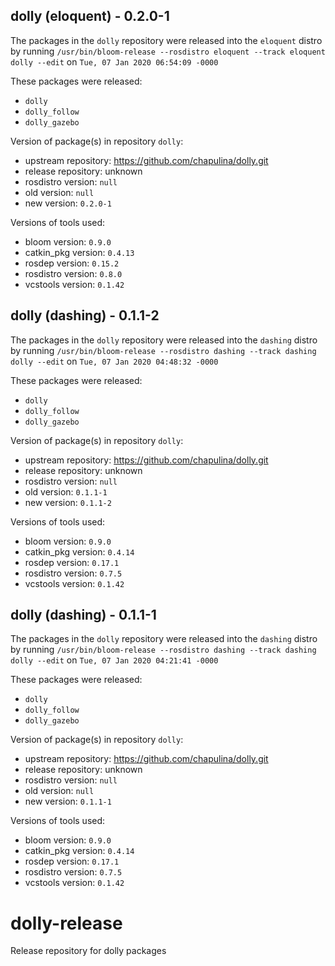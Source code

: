 ## dolly (eloquent) - 0.2.0-1

The packages in the `dolly` repository were released into the `eloquent` distro by running `/usr/bin/bloom-release --rosdistro eloquent --track eloquent dolly --edit` on `Tue, 07 Jan 2020 06:54:09 -0000`

These packages were released:
- `dolly`
- `dolly_follow`
- `dolly_gazebo`

Version of package(s) in repository `dolly`:

- upstream repository: https://github.com/chapulina/dolly.git
- release repository: unknown
- rosdistro version: `null`
- old version: `null`
- new version: `0.2.0-1`

Versions of tools used:

- bloom version: `0.9.0`
- catkin_pkg version: `0.4.13`
- rosdep version: `0.15.2`
- rosdistro version: `0.8.0`
- vcstools version: `0.1.42`


## dolly (dashing) - 0.1.1-2

The packages in the `dolly` repository were released into the `dashing` distro by running `/usr/bin/bloom-release --rosdistro dashing --track dashing dolly --edit` on `Tue, 07 Jan 2020 04:48:32 -0000`

These packages were released:
- `dolly`
- `dolly_follow`
- `dolly_gazebo`

Version of package(s) in repository `dolly`:

- upstream repository: https://github.com/chapulina/dolly.git
- release repository: unknown
- rosdistro version: `null`
- old version: `0.1.1-1`
- new version: `0.1.1-2`

Versions of tools used:

- bloom version: `0.9.0`
- catkin_pkg version: `0.4.14`
- rosdep version: `0.17.1`
- rosdistro version: `0.7.5`
- vcstools version: `0.1.42`


## dolly (dashing) - 0.1.1-1

The packages in the `dolly` repository were released into the `dashing` distro by running `/usr/bin/bloom-release --rosdistro dashing --track dashing dolly --edit` on `Tue, 07 Jan 2020 04:21:41 -0000`

These packages were released:
- `dolly`
- `dolly_follow`
- `dolly_gazebo`

Version of package(s) in repository `dolly`:

- upstream repository: https://github.com/chapulina/dolly.git
- release repository: unknown
- rosdistro version: `null`
- old version: `null`
- new version: `0.1.1-1`

Versions of tools used:

- bloom version: `0.9.0`
- catkin_pkg version: `0.4.14`
- rosdep version: `0.17.1`
- rosdistro version: `0.7.5`
- vcstools version: `0.1.42`


# dolly-release
Release repository for dolly packages
